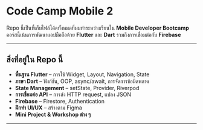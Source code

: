 # Code Camp Mobile 2  

Repo นี้เป็นที่เก็บไฟล์โค้ดทั้งหมดที่ผมทำระหว่างเรียนใน **Mobile Developer Bootcamp**  
คอร์สนี้เน้นการพัฒนาแอปมือถือด้วย **Flutter** และ **Dart** รวมถึงการเชื่อมต่อกับ **Firebase**  

---

## สิ่งที่อยู่ใน Repo นี้

- **พื้นฐาน Flutter** – การใช้ Widget, Layout, Navigation, State
- **ภาษา Dart** – ฟังก์ชัน, OOP, async/await, การจัดการข้อผิดพลาด
- **State Management** – setState, Provider, Riverpod
- **การเชื่อมต่อ API** – การส่ง HTTP request, แปลง JSON
- **Firebase** – Firestore, Authentication
- **ฝึกทำ UI/UX** – สร้างตาม Figma
- **Mini Project & Workshop ต่าง ๆ**

---
